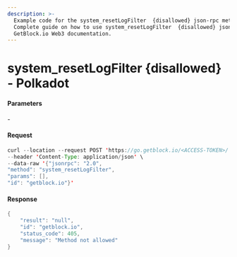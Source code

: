 ```yaml
---
description: >-
  Example code for the system_resetLogFilter  {disallowed} json-rpc method.
  Сomplete guide on how to use system_resetLogFilter  {disallowed} json-rpc in
  GetBlock.io Web3 documentation.
---
```


# system\_resetLogFilter {disallowed} - Polkadot

#### Parameters

\-

#### Request

```java
curl --location --request POST 'https://go.getblock.io/<ACCESS-TOKEN>/' \
--header 'Content-Type: application/json' \
--data-raw '{"jsonrpc": "2.0",
"method": "system_resetLogFilter",
"params": [],
"id": "getblock.io"}'
```

#### Response

```java
{
    "result": "null",
    "id": "getblock.io",
    "status_code": 405,
    "message": "Method not allowed"
}
```
